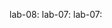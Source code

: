 lab-08:[](https://github.com/ramyakorutla/AIML/blob/main/lab_08.ipynb)
lab-07:[](https://github.com/ramyakorutla/AIML/blob/main/lab_07.ipynb)
lab-07:[](https://github.com/ramyakorutla/AIML/blob/main/lab_06.ipynb)
